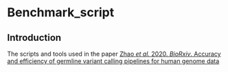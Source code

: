 # Benchmark_script

Introduction
------------
The scripts and tools used in the paper [Zhao *et al.* 2020. *BioRxiv*. Accuracy and efficiency of germline variant calling pipelines for human genome data](https://www.biorxiv.org/content/10.1101/2020.03.27.011767v1)
